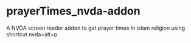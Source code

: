 # prayerTimes_nvda-addon
 A   NVDA screen reader addon to get prayer times in Islam religion using shortcut nvda+alt+p
